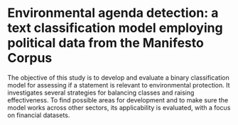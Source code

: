 # Environmental agenda detection: a text classification model employing political data from the Manifesto Corpus
The objective of this study is to develop and evaluate a binary classification model for assessing if a statement is relevant to environmental protection. It investigates several strategies for balancing classes and raising effectiveness. To find possible areas for development and to make sure the model works across other sectors, its applicability is evaluated, with a focus on financial datasets.
